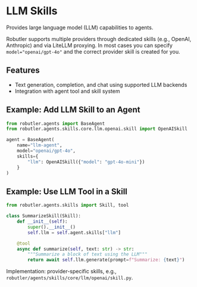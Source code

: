 # LLM Skills

Provides large language model (LLM) capabilities to agents.

Robutler supports multiple providers through dedicated skills (e.g., OpenAI, Anthropic) and via LiteLLM proxying. In most cases you can specify `model="openai/gpt-4o"` and the correct provider skill is created for you.

## Features
- Text generation, completion, and chat using supported LLM backends
- Integration with agent tool and skill system

## Example: Add LLM Skill to an Agent
```python
from robutler.agents import BaseAgent
from robutler.agents.skills.core.llm.openai.skill import OpenAISkill

agent = BaseAgent(
    name="llm-agent",
    model="openai/gpt-4o",
    skills={
        "llm": OpenAISkill({"model": "gpt-4o-mini"})
    }
)
```

## Example: Use LLM Tool in a Skill
```python
from robutler.agents.skills import Skill, tool

class SummarizeSkill(Skill):
    def __init__(self):
        super().__init__()
        self.llm = self.agent.skills["llm"]

    @tool
    async def summarize(self, text: str) -> str:
        """Summarize a block of text using the LLM"""
        return await self.llm.generate(prompt=f"Summarize: {text}")
```

Implementation: provider-specific skills, e.g., `robutler/agents/skills/core/llm/openai/skill.py`.